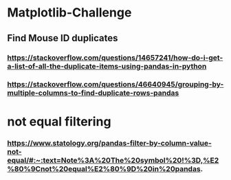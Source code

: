 # Matplotlib-Challenge

## Find Mouse ID duplicates
### https://stackoverflow.com/questions/14657241/how-do-i-get-a-list-of-all-the-duplicate-items-using-pandas-in-python
### https://stackoverflow.com/questions/46640945/grouping-by-multiple-columns-to-find-duplicate-rows-pandas

# not equal filtering
### https://www.statology.org/pandas-filter-by-column-value-not-equal/#:~:text=Note%3A%20The%20symbol%20!%3D,%E2%80%9Cnot%20equal%E2%80%9D%20in%20pandas.
